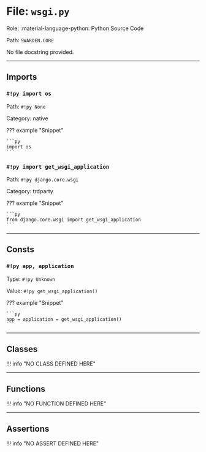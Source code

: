# File: `wsgi.py`

Role: :material-language-python: Python Source Code

Path: `SWARDEN.CORE`

No file docstring provided.

---

## Imports

### `#!py import os`

Path: `#!py None`

Category: native

??? example "Snippet"

    ```py
    import os
    ```

### `#!py import get_wsgi_application`

Path: `#!py django.core.wsgi`

Category: trdparty

??? example "Snippet"

    ```py
    from django.core.wsgi import get_wsgi_application
    ```



---

## Consts

### `#!py app, application`

Type: `#!py Unknown`

Value: `#!py get_wsgi_application()`

??? example "Snippet"

    ```py
    app = application = get_wsgi_application()
    ```



---

## Classes

!!! info "NO CLASS DEFINED HERE"

---

## Functions

!!! info "NO FUNCTION DEFINED HERE"

---

## Assertions

!!! info "NO ASSERT DEFINED HERE"
